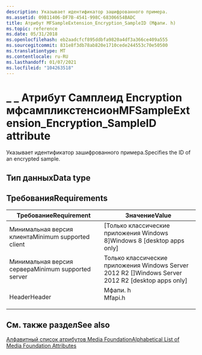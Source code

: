 ```yaml
---
description: Указывает идентификатор зашифрованного примера.
ms.assetid: 09B11406-DF7B-4541-998C-68306654BADC
title: Атрибут MFSampleExtension_Encryption_SampleID (Мфапи. h)
ms.topic: reference
ms.date: 05/31/2018
ms.openlocfilehash: eb2aadcfcf895ddbfa9820a4df3a366ce409a555
ms.sourcegitcommit: 831e8f3db78ab820e1710cede244553c70e50500
ms.translationtype: MT
ms.contentlocale: ru-RU
ms.lasthandoff: 01/07/2021
ms.locfileid: "104263518"
---
```

# <a name="mfsampleextension_encryption_sampleid-attribute"></a><span data-ttu-id="d73b6-103">\_ \_ Атрибут Самплеид Encryption мфсампликстенсион</span><span class="sxs-lookup"><span data-stu-id="d73b6-103">MFSampleExtension\_Encryption\_SampleID attribute</span></span>

<span data-ttu-id="d73b6-104">Указывает идентификатор зашифрованного примера.</span><span class="sxs-lookup"><span data-stu-id="d73b6-104">Specifies the ID of an encrypted sample.</span></span>

## <a name="data-type"></a><span data-ttu-id="d73b6-105">Тип данных</span><span class="sxs-lookup"><span data-stu-id="d73b6-105">Data type</span></span>

## <a name="requirements"></a><span data-ttu-id="d73b6-106">Требования</span><span class="sxs-lookup"><span data-stu-id="d73b6-106">Requirements</span></span>



| <span data-ttu-id="d73b6-107">Требование</span><span class="sxs-lookup"><span data-stu-id="d73b6-107">Requirement</span></span> | <span data-ttu-id="d73b6-108">Значение</span><span class="sxs-lookup"><span data-stu-id="d73b6-108">Value</span></span> |
|-------------------------------------|------------------------------------------------------------------------------------|
| <span data-ttu-id="d73b6-109">Минимальная версия клиента</span><span class="sxs-lookup"><span data-stu-id="d73b6-109">Minimum supported client</span></span><br/> | <span data-ttu-id="d73b6-110">\[Только классические приложения Windows 8\]</span><span class="sxs-lookup"><span data-stu-id="d73b6-110">Windows 8 \[desktop apps only\]</span></span><br/>                                         |
| <span data-ttu-id="d73b6-111">Минимальная версия сервера</span><span class="sxs-lookup"><span data-stu-id="d73b6-111">Minimum supported server</span></span><br/> | <span data-ttu-id="d73b6-112">Только классические приложения Windows Server 2012 R2 \[\]</span><span class="sxs-lookup"><span data-stu-id="d73b6-112">Windows Server 2012 R2 \[desktop apps only\]</span></span><br/>                            |
| <span data-ttu-id="d73b6-113">Header</span><span class="sxs-lookup"><span data-stu-id="d73b6-113">Header</span></span><br/>                   | <dl> <span data-ttu-id="d73b6-114"><dt>Мфапи. h</dt></span><span class="sxs-lookup"><span data-stu-id="d73b6-114"><dt>Mfapi.h</dt></span></span> </dl> |



## <a name="see-also"></a><span data-ttu-id="d73b6-115">См. также раздел</span><span class="sxs-lookup"><span data-stu-id="d73b6-115">See also</span></span>

<dl> <dt>

[<span data-ttu-id="d73b6-116">Алфавитный список атрибутов Media Foundation</span><span class="sxs-lookup"><span data-stu-id="d73b6-116">Alphabetical List of Media Foundation Attributes</span></span>](alphabetical-list-of-media-foundation-attributes.md)
</dt> </dl>

 

 




